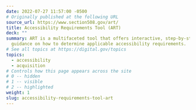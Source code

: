 ```yaml
---
date: 2022-07-27 11:57:00 -0500
# Originally published at the following URL
source_url: https://www.section508.gov/art/
title: Accessibility Requirements Tool (ART)
deck: ""
summary: ART is a multifaceted tool that offers interactive, step-by-step
  guidance on how to determine applicable accessibility requirements.
# See all topics at https://digital.gov/topics
topics:
  - accessibility
  - acquisition
# Controls how this page appears across the site
# 0 -- hidden
# 1 -- visible
# 2 -- highlighted
weight: 1
slug: accessibility-requirements-tool-art
---
```

